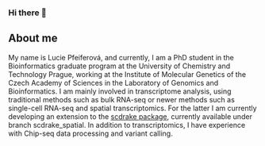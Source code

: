 ### Hi there 👋
## About me
My name is Lucie Pfeiferová, and currently, I am a PhD student in the Bioinformatics graduate program at the University of Chemistry and Technology Prague, working at the Institute of Molecular Genetics of the Czech Academy of Sciences in the Laboratory of Genomics and Bioinformatics. I am mainly involved in transcriptome analysis, using traditional methods such as bulk RNA-seq or newer methods such as single-cell RNA-seq and spatial transcriptomics. For the latter I am currently developing an extension to the [scdrake package](https://github.com/bioinfocz/scdrake), currently available under branch scdrake_spatial. In addition to transcriptomics, I have experience with Chip-seq data processing and variant calling. 
<!--
**pfeiferl/pfeiferl** is a ✨ _special_ ✨ repository because its `README.md` (this file) appears on your GitHub profile.

Here are some ideas to get you started:

- 🔭 I’m currently working on ...
- 🌱 I’m currently learning ...
- 👯 I’m looking to collaborate on ...
- 🤔 I’m looking for help with ...
- 💬 Ask me about ...
- 📫 How to reach me: ...
- 😄 Pronouns: ...
- ⚡ Fun fact: ...
-->
